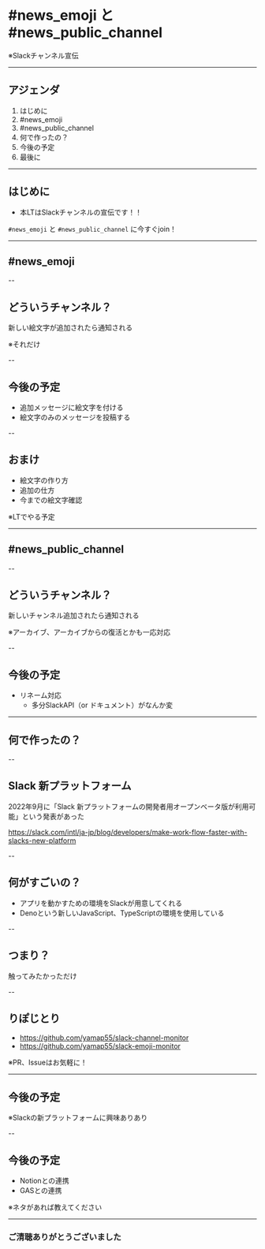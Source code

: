 <style type="text/css">
  .reveal h1,
  .reveal h2,
  .reveal h3,
  .reveal h4,
  .reveal h5,
  .reveal h6 {
    text-transform: none;
  }
</style>

# #news_emoji と #news_public_channel

※Slackチャンネル宣伝

---

## アジェンダ

1. はじめに
2. #news_emoji
3. #news_public_channel
4. 何で作ったの？
5. 今後の予定
6. 最後に

---

## はじめに

- 本LTはSlackチャンネルの宣伝です！！

`#news_emoji` と `#news_public_channel` に今すぐjoin！

---

## #news_emoji

--

## どういうチャンネル？

新しい絵文字が追加されたら通知される

※それだけ

--

## 今後の予定

- 追加メッセージに絵文字を付ける
- 絵文字のみのメッセージを投稿する

--

## おまけ

- 絵文字の作り方
- 追加の仕方
- 今までの絵文字確認

※LTでやる予定

---

## #news_public_channel

--

## どういうチャンネル？

新しいチャンネル追加されたら通知される

※アーカイブ、アーカイブからの復活とかも一応対応

--

## 今後の予定

- リネーム対応
  - 多分SlackAPI（or ドキュメント）がなんか変

---

## 何で作ったの？

--

## Slack 新プラットフォーム

2022年9月に「Slack 新プラットフォームの開発者用オープンベータ版が利用可能」という発表があった

https://slack.com/intl/ja-jp/blog/developers/make-work-flow-faster-with-slacks-new-platform

--

## 何がすごいの？

- アプリを動かすための環境をSlackが用意してくれる
- Denoという新しいJavaScript、TypeScriptの環境を使用している

--

## つまり？

触ってみたかっただけ

--

## りぽじとり

- https://github.com/yamap55/slack-channel-monitor
- https://github.com/yamap55/slack-emoji-monitor

※PR、Issueはお気軽に！

---

## 今後の予定

※Slackの新プラットフォームに興味ありあり

--

## 今後の予定

- Notionとの連携
- GASとの連携

※ネタがあれば教えてください

---

### ご清聴ありがとうございました
